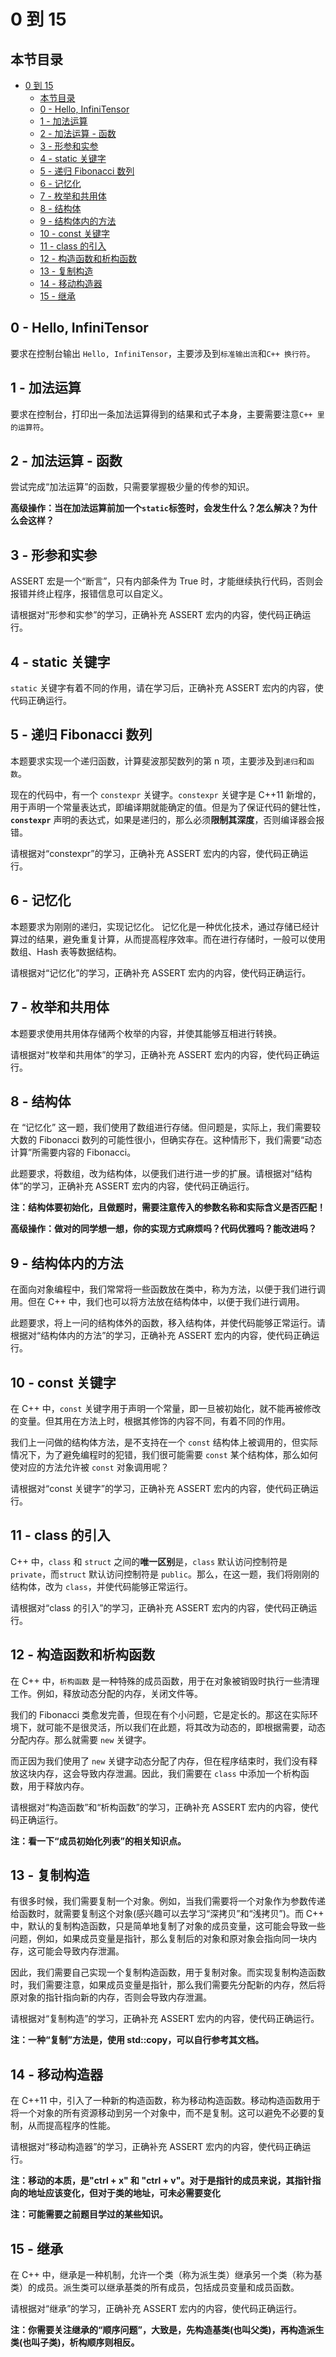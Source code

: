 # 0 到 15

## 本节目录

- [0 到 15](#0-到-15)
  - [本节目录](#本节目录)
  - [0 - Hello, InfiniTensor](#0---hello-infinitensor)
  - [1 - 加法运算](#1---加法运算)
  - [2 - 加法运算 - 函数](#2---加法运算---函数)
  - [3 - 形参和实参](#3---形参和实参)
  - [4 - static 关键字](#4---static-关键字)
  - [5 - 递归 Fibonacci 数列](#5---递归-fibonacci-数列)
  - [6 - 记忆化](#6---记忆化)
  - [7 - 枚举和共用体](#7---枚举和共用体)
  - [8 - 结构体](#8---结构体)
  - [9 - 结构体内的方法](#9---结构体内的方法)
  - [10 - const 关键字](#10---const-关键字)
  - [11 - class 的引入](#11---class-的引入)
  - [12 - 构造函数和析构函数](#12---构造函数和析构函数)
  - [13 - 复制构造](#13---复制构造)
  - [14 - 移动构造器](#14---移动构造器)
  - [15 - 继承](#15---继承)

## 0 - Hello, InfiniTensor

要求在控制台输出 `Hello, InfiniTensor`，主要涉及到`标准输出流`和`C++ 换行符`。

## 1 - 加法运算

要求在控制台，打印出一条加法运算得到的结果和式子本身，主要需要注意`C++ 里的运算符`。

## 2 - 加法运算 - 函数

尝试完成“加法运算”的函数，只需要掌握极少量的传参的知识。

**高级操作：当在加法运算前加一个`static`标签时，会发生什么？怎么解决？为什么会这样？**

## 3 - 形参和实参

ASSERT 宏是一个“断言”，只有内部条件为 True 时，才能继续执行代码，否则会报错并终止程序，报错信息可以自定义。

请根据对“形参和实参”的学习，正确补充 ASSERT 宏内的内容，使代码正确运行。

## 4 - static 关键字

`static` 关键字有着不同的作用，请在学习后，正确补充 ASSERT 宏内的内容，使代码正确运行。

## 5 - 递归 Fibonacci 数列

本题要求实现一个递归函数，计算斐波那契数列的第 n 项，主要涉及到`递归`和`函数`。

现在的代码中，有一个 `constexpr` 关键字。`constexpr` 关键字是 C++11 新增的，用于声明一个常量表达式，即编译期就能确定的值。但是为了保证代码的健壮性，**`constexpr`** 声明的表达式，如果是递归的，那么必须**限制其深度**，否则编译器会报错。

请根据对“constexpr”的学习，正确补充 ASSERT 宏内的内容，使代码正确运行。

## 6 - 记忆化

本题要求为刚刚的递归，实现记忆化。
记忆化是一种优化技术，通过存储已经计算过的结果，避免重复计算，从而提高程序效率。而在进行存储时，一般可以使用数组、Hash 表等数据结构。

请根据对“记忆化”的学习，正确补充 ASSERT 宏内的内容，使代码正确运行。

## 7 - 枚举和共用体

本题要求使用共用体存储两个枚举的内容，并使其能够互相进行转换。

请根据对“枚举和共用体”的学习，正确补充 ASSERT 宏内的内容，使代码正确运行。

## 8 - 结构体

在 “记忆化” 这一题，我们使用了数组进行存储。但问题是，实际上，我们需要较大数的 Fibonacci 数列的可能性很小，但确实存在。这种情形下，我们需要“动态计算”所需要内容的 Fibonacci。

此题要求，将数组，改为结构体，以便我们进行进一步的扩展。请根据对“结构体”的学习，正确补充 ASSERT 宏内的内容，使代码正确运行。

**注：结构体要初始化，且做题时，需要注意传入的参数名称和实际含义是否匹配！**

**高级操作：做对的同学想一想，你的实现方式麻烦吗？代码优雅吗？能改进吗？**

## 9 - 结构体内的方法

在面向对象编程中，我们常常将一些函数放在类中，称为方法，以便于我们进行调用。但在 C++ 中，我们也可以将方法放在结构体中，以便于我们进行调用。

此题要求，将上一问的结构体外的函数，移入结构体，并使代码能够正常运行。请根据对“结构体内的方法”的学习，正确补充 ASSERT 宏内的内容，使代码正确运行。

## 10 - const 关键字

在 C++ 中，`const` 关键字用于声明一个常量，即一旦被初始化，就不能再被修改的变量。但其用在方法上时，根据其修饰的内容不同，有着不同的作用。

我们上一问做的结构体方法，是不支持在一个 `const` 结构体上被调用的，但实际情况下，为了避免编程时的犯错，我们很可能需要 `const` 某个结构体，那么如何使对应的方法允许被 `const` 对象调用呢？

请根据对“const 关键字”的学习，正确补充 ASSERT 宏内的内容，使代码正确运行。

## 11 - class 的引入

C++ 中，`class` 和 `struct` 之间的**唯一区别**是，`class` 默认访问控制符是 `private`，而`struct` 默认访问控制符是 `public`。那么，在这一题，我们将刚刚的结构体，改为 `class`，并使代码能够正常运行。

请根据对“class 的引入”的学习，正确补充 ASSERT 宏内的内容，使代码正确运行。

## 12 - 构造函数和析构函数

在 C++ 中，`析构函数` 是一种特殊的成员函数，用于在对象被销毁时执行一些清理工作。例如，释放动态分配的内存，关闭文件等。

我们的 Fibonacci 类愈发完善，但现在有个小问题，它是定长的。那这在实际环境下，就可能不是很灵活，所以我们在此题，将其改为动态的，即根据需要，动态分配内存。那么就需要 `new` 关键字。

而正因为我们使用了 `new` 关键字动态分配了内存，但在程序结束时，我们没有释放这块内存，这会导致内存泄漏。因此，我们需要在 `class` 中添加一个析构函数，用于释放内存。

请根据对“构造函数”和“析构函数”的学习，正确补充 ASSERT 宏内的内容，使代码正确运行。

**注：看一下“成员初始化列表”的相关知识点。**

## 13 - 复制构造

有很多时候，我们需要复制一个对象。例如，当我们需要将一个对象作为参数传递给函数时，就需要复制这个对象(感兴趣可以去学习“深拷贝”和“浅拷贝”)。而 C++ 中，默认的复制构造函数，只是简单地复制了对象的成员变量，这可能会导致一些问题，例如，如果成员变量是指针，那么复制后的对象和原对象会指向同一块内存，这可能会导致内存泄漏。

因此，我们需要自己实现一个复制构造函数，用于复制对象。而实现复制构造函数时，我们需要注意，如果成员变量是指针，那么我们需要先分配新的内存，然后将原对象的指针指向新的内存，否则会导致内存泄漏。

请根据对“复制构造”的学习，正确补充 ASSERT 宏内的内容，使代码正确运行。

**注：一种“复制”方法是，使用 std::copy，可以自行参考其文档。**

## 14 - 移动构造器

在 C++11 中，引入了一种新的构造函数，称为移动构造函数。移动构造函数用于将一个对象的所有资源移动到另一个对象中，而不是复制。这可以避免不必要的复制，从而提高程序的性能。

请根据对“移动构造器”的学习，正确补充 ASSERT 宏内的内容，使代码正确运行。

**注：移动的本质，是"ctrl + x" 和 "ctrl + v"。对于是指针的成员来说，其指针指向的地址应该变化，但对于类的地址，可未必需要变化**

**注：可能需要之前题目学过的某些知识。**

## 15 - 继承

在 C++ 中，继承是一种机制，允许一个类（称为派生类）继承另一个类（称为基类）的成员。派生类可以继承基类的所有成员，包括成员变量和成员函数。

请根据对“继承”的学习，正确补充 ASSERT 宏内的内容，使代码正确运行。

**注：你需要关注继承的“顺序问题”，大致是，先构造基类(也叫父类)，再构造派生类(也叫子类)，析构顺序则相反。**
